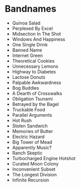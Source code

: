 # Bandnames
- Quinoa Salad
- Perplexed By Excel
- Midsection In The Shot
- Windows And Happiness
- One Single Drink
- Banned Name
- Internet Green
- Theoretical Cookies
- Unnecessary Lemons
- Highway to Diabetes
- Lactose Donuts
- Palpable Awkwardness
- Bog Buddies
- A Dearth of Crosswalks
- Obligation Tsunami
- Betrayed by the Bagel
- Truckable Food
- Parallel Arguments
- Hot Rush
- Stolen Sandwich
- Memories of Butter
- Electric Hazard
- Big Tower of Mead
- Apparently Music?
- Ranch Skeptic
- Turbocharged Engine Hotshot
- Curated Moon Colony
- Inconvenient Subset
- The Longest Division
- Infinite Recursion
